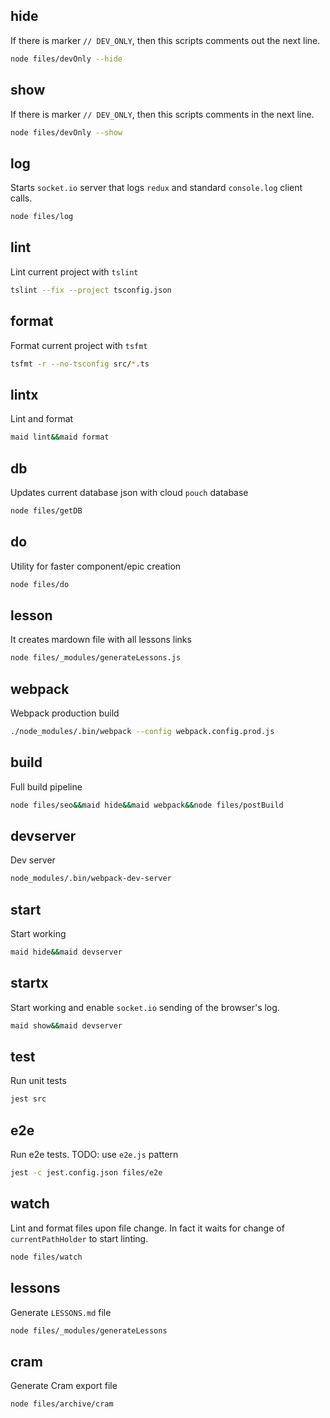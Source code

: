 ## hide

If there is marker `// DEV_ONLY`, then this scripts comments out the next line.

```bash
node files/devOnly --hide
```

## show

If there is marker `// DEV_ONLY`, then this scripts comments in the next line.

```bash
node files/devOnly --show
```

## log

Starts `socket.io` server that logs `redux` and standard `console.log` client calls.

```bash
node files/log
```

## lint

Lint current project with `tslint`

```bash
tslint --fix --project tsconfig.json
```

## format

Format current project with `tsfmt`

```bash
tsfmt -r --no-tsconfig src/*.ts
```

## lintx

Lint and format

```bash
maid lint&&maid format
```

## db

Updates current database json with cloud `pouch` database

```bash
node files/getDB
```

## do

Utility for faster component/epic creation

```bash
node files/do
```

## lesson

It creates mardown file with all lessons links

```bash
node files/_modules/generateLessons.js
```

## webpack

Webpack production build

```bash
./node_modules/.bin/webpack --config webpack.config.prod.js
```

## build

Full build pipeline

```bash
node files/seo&&maid hide&&maid webpack&&node files/postBuild
```

## devserver

Dev server

```bash
node_modules/.bin/webpack-dev-server
```

## start

Start working

```bash
maid hide&&maid devserver
```

## startx

Start working and enable `socket.io` sending of the browser's log.

```bash
maid show&&maid devserver
```

## test

Run unit tests

```bash
jest src
```

## e2e

Run e2e tests.
TODO: use `e2e.js` pattern

```bash
jest -c jest.config.json files/e2e
```

## watch

Lint and format files upon file change.
In fact it waits for change of `currentPathHolder` to start linting.

```bash
node files/watch
```

## lessons

Generate `LESSONS.md` file

```bash
node files/_modules/generateLessons
```

## cram

Generate  Cram export file

```bash
node files/archive/cram
```
